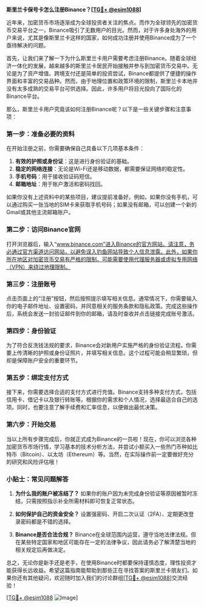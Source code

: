 **斯里兰卡保号卡怎么注册Binance？[[TG💪+ @esim1088](https://t.me/s/esim1088)]**

近年来，加密货币市场逐渐成为全球投资者关注的焦点。而作为全球领先的加密货币交易平台之一，Binance吸引了无数用户的目光。然而，对于许多身处海外的用户来说，尤其是像斯里兰卡这样的国家，如何成功注册并使用Binance成为了一个亟待解决的问题。

首先，让我们来了解一下为什么斯里兰卡用户需要考虑注册Binance。随着全球经济一体化的发展，越来越多的斯里兰卡居民开始接触并参与到加密货币交易中。无论是为了资产增值、跨境支付还是简单的投资尝试，Binance都提供了便捷的操作界面和丰富的交易品种。然而，由于地理位置和政策环境的限制，斯里兰卡本地并没有太多成熟的交易平台可供选择。因此，许多用户将目光投向了国际化的Binance平台。

那么，斯里兰卡用户究竟该如何注册Binance呢？以下是一些关键步骤和注意事项：

### 第一步：准备必要的资料

在开始注册之前，你需要确保自己具备以下几项基本条件：
1. **有效的护照或身份证**：这是进行身份验证的基础。
2. **稳定的网络连接**：无论是Wi-Fi还是移动数据，都需要保证网络的稳定性。
3. **手机号码**：用于接收验证码短信。
4. **邮箱地址**：用于账户激活和密码找回。

如果你没有上述资料中的某些项目，建议提前准备好。例如，如果你没有手机，可以通过购买一张当地的SIM卡来获取手机号码；如果没有邮箱，可以创建一个新的Gmail或其他主流邮箱账户。

### 第二步：访问Binance官网

打开浏览器后，输入“www.binance.com”进入Binance的官方网站。请注意，务必通过官方渠道访问网站，以避免误入钓鱼网站导致个人信息泄露。此外，如果你所在地区对加密货币交易有严格的限制，可能需要使用代理服务器或虚拟专用网络（VPN）来绕过地理限制。

### 第三步：注册账号

点击页面上的“注册”按钮，然后按照提示填写相关信息。通常情况下，你需要输入你的电子邮件地址、设置密码，并同意相关的服务条款和隐私政策。完成这些操作后，系统会发送一封验证邮件到你的邮箱，请及时查收并点击链接完成账号激活。

### 第四步：身份验证

为了符合反洗钱法规的要求，Binance会对新用户实施严格的身份验证流程。你需要上传清晰的护照或身份证照片，并填写相关信息。这个过程可能会稍显繁琐，但却是保障账户安全的重要环节。

### 第五步：绑定支付方式

接下来，你需要选择合适的支付方式进行充值。Binance支持多种支付方式，包括信用卡、借记卡以及银行转账等。根据你的需求和个人情况，选择最适合自己的选项。同时，也要注意了解手续费和汇率信息，以便做出最优决策。

### 第六步：开始交易

当以上所有步骤完成后，你就正式成为Binance的一员啦！现在，你可以浏览各种加密货币市场行情，学习基本的技术分析方法，并尝试小额买入一些热门币种如比特币（Bitcoin）、以太坊（Ethereum）等。当然，在实际操作前一定要做好充分的研究和风险评估哦！

### 小贴士：常见问题解答

1. **为什么我的账户被冻结了？**
   如果你的账户因为未完成身份验证等原因被暂时冻结，只需按照指示补全所需材料即可恢复正常状态。

2. **如何保护自己的资金安全？**
   设置强密码、开启二次认证（2FA）、定期更改登录密码都是不错的选择。

3. **Binance是否合法合规？**
   Binance在全球范围内运营，遵守当地法律法规。但在某些特定国家和地区可能存在一定的法律争议，因此请务必了解清楚当地的相关规定后再做决定。

总之，无论你是新手还是老手，在使用Binance时都要保持谨慎态度，理性投资才能获得长远收益。希望这篇指南能帮助到那些正在寻找答案的斯里兰卡朋友们。如果你还有其他疑问，欢迎随时加入我们的讨论群组[[TG💪+ @esim1088](https://t.me/s/esim1088)]交流经验！

[[TG💪+ @esim1088](https://t.me/s/esim1088) ![Image](https://i.postimg.cc/4NQfJmqS/Snipaste-2025-05-13-00-14-12.png)]